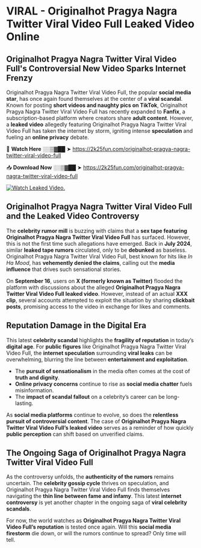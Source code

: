 # VIRAL - Originalhot Pragya Nagra Twitter Viral Video Full Leaked Video Online

## **Originalhot Pragya Nagra Twitter Viral Video Full's Controversial New Video Sparks Internet Frenzy**  

Originalhot Pragya Nagra Twitter Viral Video Full, the popular **social media star**, has once again found themselves at the center of a **viral scandal**. Known for posting **short videos and naughty pics on TikTok**, Originalhot Pragya Nagra Twitter Viral Video Full has recently expanded to **Fanfix**, a subscription-based platform where creators share **adult content**. However, a **leaked video** allegedly featuring Originalhot Pragya Nagra Twitter Viral Video Full has taken the internet by storm, igniting intense **speculation** and fueling an **online privacy** debate.  

🔴 **Watch Here** ░░▒▓██ ➤ https://2k25fun.com/originalhot-pragya-nagra-twitter-viral-video-full  

📥 **Download Now** ░░▒▓██ ➤ https://2k25fun.com/originalhot-pragya-nagra-twitter-viral-video-full  

[![Watch Leaked Video.](https://miro.medium.com/v2/resize:fit:828/format:webp/1*cilzJN44JGOrTw9NJCrNHA.gif "Watch Leaked Video")](https://2k25fun.com/originalhot-pragya-nagra-twitter-viral-video-full)

## **Originalhot Pragya Nagra Twitter Viral Video Full and the Leaked Video Controversy**  

The **celebrity rumor mill** is buzzing with claims that a **sex tape featuring Originalhot Pragya Nagra Twitter Viral Video Full** has surfaced. However, this is not the first time such allegations have emerged. Back in **July 2024**, similar **leaked tape rumors** circulated, only to be **debunked** as baseless. Originalhot Pragya Nagra Twitter Viral Video Full, best known for hits like *In Ha Mood*, has **vehemently denied the claims**, calling out the **media influence** that drives such sensational stories.  

On **September 16**, users on **X (formerly known as Twitter)** flooded the platform with discussions about the alleged **Originalhot Pragya Nagra Twitter Viral Video Full leaked video**. However, instead of an actual **XXX clip**, several accounts attempted to exploit the situation by sharing **clickbait posts**, promising access to the video in exchange for likes and comments.  

## **Reputation Damage in the Digital Era**  

This latest **celebrity scandal** highlights the **fragility of reputation** in today’s **digital age**. For **public figures** like Originalhot Pragya Nagra Twitter Viral Video Full, the **internet speculation** surrounding **viral leaks** can be overwhelming, blurring the line between **entertainment and exploitation**.  

- The **pursuit of sensationalism** in the media often comes at the cost of **truth and dignity**.  
- **Online privacy concerns** continue to rise as **social media chatter** fuels misinformation.  
- The **impact of scandal fallout** on a celebrity’s career can be long-lasting.  

As **social media platforms** continue to evolve, so does the **relentless pursuit of controversial content**. The case of **Originalhot Pragya Nagra Twitter Viral Video Full’s leaked video** serves as a reminder of how quickly **public perception** can shift based on unverified claims.  

## **The Ongoing Saga of Originalhot Pragya Nagra Twitter Viral Video Full**  

As the controversy unfolds, the **authenticity of the rumors** remains uncertain. The **celebrity gossip cycle** thrives on speculation, and Originalhot Pragya Nagra Twitter Viral Video Full finds themselves navigating the **thin line between fame and infamy**. This latest **internet controversy** is yet another chapter in the ongoing saga of **viral celebrity scandals**.  

For now, the world watches as **Originalhot Pragya Nagra Twitter Viral Video Full’s reputation** is tested once again. Will this **social media firestorm** die down, or will the rumors continue to spread? Only time will tell.